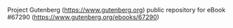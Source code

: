 Project Gutenberg (https://www.gutenberg.org) public repository for
eBook #67290 (https://www.gutenberg.org/ebooks/67290)

